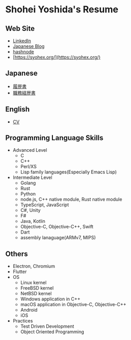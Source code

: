 # Shohei Yoshida's Resume

## Web Site

- [LinkedIn](https://www.linkedin.com/in/shohei-yoshida-3b7bb364/)
- [Japanese Blog](https://syohex.hatenablog.com/)
- [hashnode](https://syohex.hashnode.dev/)
- [https://syohex.org/](https://syohex.org/)

## Japanese

- [履歴書](ja/personal_history.md)
- [職務経歴書](ja/resume.md)

## English

- [CV](en/cv.md)

## Programming Language Skills

- Advanced Level
  - C
  - C++
  - Perl/XS
  - Lisp family languages(Especially Emacs Lisp)
- Intermediate Level
  - Golang
  - Rust
  - Python
  - node.js, C++ native module, Rust native module
  - TypeScript, JavaScript
  - C#, Unity
  - F#
  - Java, Kotlin
  - Objective-C, Objective-C++, Swift
  - Dart
  - assembly lanaguage(ARMv7, MIPS)

## Others

- Electron, Chromium
- Flutter
- OS
  - Linux kernel
  - FreeBSD kernel
  - NetBSD kernel
  - Windows application in C++
  - macOS application in Objective-C, Objective-C++
  - Android
  - iOS
- Practices
  - Test Driven Development
  - Object Oriented Programming
